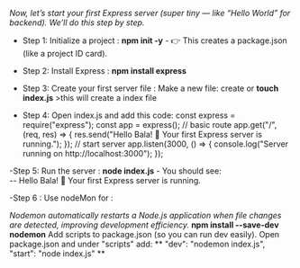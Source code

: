 _Now, let’s start your first Express server (super tiny — like “Hello World” for backend). We’ll do this step by step._

- Step 1: Initialize a project :
  **npm init -y** - 👉 This creates a package.json (like a project ID card).

- Step 2: Install Express :
  **npm install express**

- Step 3: Create your first server file :
  Make a new file: create or
  **touch index.js** >this will create a index file

- Step 4: Open index.js and add this code:
  const express = require("express");
  const app = express();
  // basic route
  app.get("/", (req, res) => {
  res.send("Hello Bala! 🚀 Your first Express server is running.");
  });
  // start server
  app.listen(3000, () => {
  console.log("Server running on http://localhost:3000");
  });

-Step 5: Run the server :
**node index.js** - You should see:  
 -- Hello Bala! 🚀 Your first Express server is running.

-Step 6 : Use nodeMon for :

_Nodemon automatically restarts a Node.js application when file changes are detected, improving development efficiency._
**npm install --save-dev nodemon**
Add scripts to package.json (so you can run dev easily). Open package.json and under "scripts" add:
**
"dev": "nodemon index.js",
"start": "node index.js"
**
